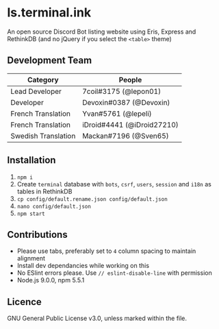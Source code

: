 # ls.terminal.ink
An open source Discord Bot listing website using Eris, Express and RethinkDB (and no jQuery if you select the `<table>` theme)

## Development Team
Category            | People
------------------- | --------------------------
Lead Developer      | 7coil#3175 (@lepon01)
Developer           | Devoxin#0387 (@Devoxin)
French Translation  | Yvan#5761 (@lepeli)
French Translation  | iDroid#4441 (@iDroid27210)
Swedish Translation | Mackan#7196 (@Sven65)

## Installation
1. `npm i`
1. Create `terminal` database with `bots`, `csrf`, `users`, `session` and `i18n` as tables in RethinkDB
1. `cp config/default.rename.json config/default.json`
1. `nano config/default.json`
1. `npm start`

## Contributions
- Please use tabs, preferably set to `4` column spacing to maintain alignment
- Install dev dependancies while working on this
- No ESlint errors please. Use `// eslint-disable-line` with permission
- Node.js 9.0.0, npm 5.5.1

## Licence

GNU General Public License v3.0, unless marked within the file.
